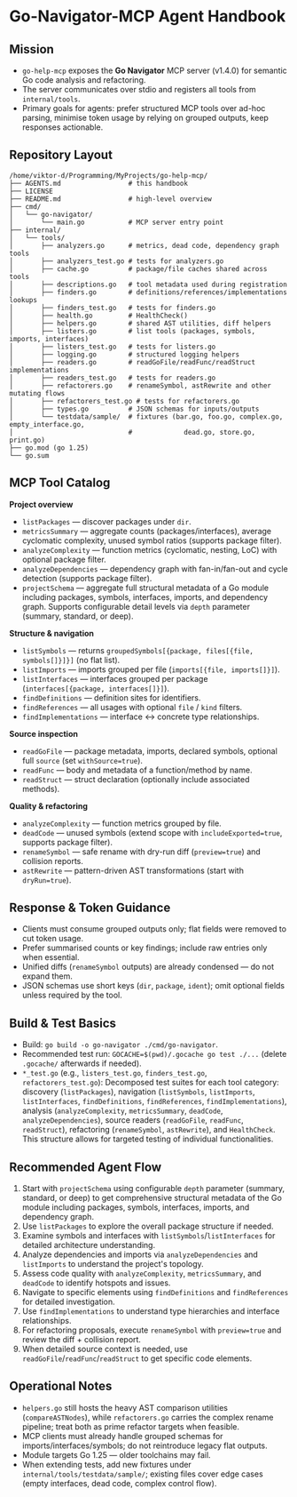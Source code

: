 # Go-Navigator-MCP Agent Handbook

## Mission
- `go-help-mcp` exposes the **Go Navigator** MCP server (v1.4.0) for semantic Go code analysis and refactoring.
- The server communicates over stdio and registers all tools from `internal/tools`.
- Primary goals for agents: prefer structured MCP tools over ad-hoc parsing, minimise token usage by relying on grouped outputs, keep responses actionable.

## Repository Layout
```
/home/viktor-d/Programming/MyProjects/go-help-mcp/
├── AGENTS.md                 # this handbook
├── LICENSE
├── README.md                 # high-level overview
├── cmd/
│   └── go-navigator/
│       └── main.go           # MCP server entry point
├── internal/
│   └── tools/
│       ├── analyzers.go      # metrics, dead code, dependency graph tools
│       ├── analyzers_test.go # tests for analyzers.go
│       ├── cache.go          # package/file caches shared across tools
│       ├── descriptions.go   # tool metadata used during registration
│       ├── finders.go        # definitions/references/implementations lookups
│       ├── finders_test.go   # tests for finders.go
│       ├── health.go         # HealthCheck()
│       ├── helpers.go        # shared AST utilities, diff helpers
│       ├── listers.go        # list tools (packages, symbols, imports, interfaces)
│       ├── listers_test.go   # tests for listers.go
│       ├── logging.go        # structured logging helpers
│       ├── readers.go        # readGoFile/readFunc/readStruct implementations
│       ├── readers_test.go   # tests for readers.go
│       ├── refactorers.go    # renameSymbol, astRewrite and other mutating flows
│       ├── refactorers_test.go # tests for refactorers.go
│       ├── types.go          # JSON schemas for inputs/outputs
│       └── testdata/sample/  # fixtures (bar.go, foo.go, complex.go, empty_interface.go,
│                             #             dead.go, store.go, print.go)
├── go.mod (go 1.25)
└── go.sum
```

## MCP Tool Catalog
**Project overview**
- `listPackages` — discover packages under `dir`.
- `metricsSummary` — aggregate counts (packages/interfaces), average cyclomatic complexity, unused symbol ratios (supports package filter).
- `analyzeComplexity` — function metrics (cyclomatic, nesting, LoC) with optional package filter.
- `analyzeDependencies` — dependency graph with fan-in/fan-out and cycle detection (supports package filter).
- `projectSchema` — aggregate full structural metadata of a Go module including packages, symbols, interfaces, imports, and dependency graph. Supports configurable detail levels via `depth` parameter (summary, standard, or deep).

**Structure & navigation**
- `listSymbols` — returns `groupedSymbols[{package, files[{file, symbols[]}]}]` (no flat list).
- `listImports` — imports grouped per file (`imports[{file, imports[]}]`).
- `listInterfaces` — interfaces grouped per package (`interfaces[{package, interfaces[]}]`).
- `findDefinitions` — definition sites for identifiers.
- `findReferences` — all usages with optional `file` / `kind` filters.
- `findImplementations` — interface ↔ concrete type relationships.

**Source inspection**
- `readGoFile` — package metadata, imports, declared symbols, optional full `source` (set `withSource=true`).
- `readFunc` — body and metadata of a function/method by name.
- `readStruct` — struct declaration (optionally include associated methods).

**Quality & refactoring**
- `analyzeComplexity` — function metrics grouped by file.
- `deadCode` — unused symbols (extend scope with `includeExported=true`, supports package filter).
- `renameSymbol` — safe rename with dry-run diff (`preview=true`) and collision reports.
- `astRewrite` — pattern-driven AST transformations (start with `dryRun=true`).

## Response & Token Guidance
- Clients must consume grouped outputs only; flat fields were removed to cut token usage.
- Prefer summarised counts or key findings; include raw entries only when essential.
- Unified diffs (`renameSymbol` outputs) are already condensed — do not expand them.
- JSON schemas use short keys (`dir`, `package`, `ident`); omit optional fields unless required by the tool.

## Build & Test Basics
- Build: `go build -o go-navigator ./cmd/go-navigator`.
- Recommended test run: `GOCACHE=$(pwd)/.gocache go test ./...` (delete `.gocache/` afterwards if needed).
- `*_test.go` (e.g., `listers_test.go`, `finders_test.go`, `refactorers_test.go`): Decomposed test suites for each tool category: discovery (`listPackages`), navigation (`listSymbols`, `listImports`, `listInterfaces`, `findDefinitions`, `findReferences`, `findImplementations`), analysis (`analyzeComplexity`, `metricsSummary`, `deadCode`, `analyzeDependencies`), source readers (`readGoFile`, `readFunc`, `readStruct`), refactoring (`renameSymbol`, `astRewrite`), and `HealthCheck`. This structure allows for targeted testing of individual functionalities.

## Recommended Agent Flow
1. Start with `projectSchema` using configurable `depth` parameter (summary, standard, or deep) to get comprehensive structural metadata of the Go module including packages, symbols, interfaces, imports, and dependency graph.
2. Use `listPackages` to explore the overall package structure if needed.
3. Examine symbols and interfaces with `listSymbols`/`listInterfaces` for detailed architecture understanding.
4. Analyze dependencies and imports via `analyzeDependencies` and `listImports` to understand the project's topology.
5. Assess code quality with `analyzeComplexity`, `metricsSummary`, and `deadCode` to identify hotspots and issues.
6. Navigate to specific elements using `findDefinitions` and `findReferences` for detailed investigation.
7. Use `findImplementations` to understand type hierarchies and interface relationships.
8. For refactoring proposals, execute `renameSymbol` with `preview=true` and review the diff + collision report.
9. When detailed source context is needed, use `readGoFile`/`readFunc`/`readStruct` to get specific code elements.

## Operational Notes
- `helpers.go` still hosts the heavy AST comparison utilities (`compareASTNodes`), while `refactorers.go` carries the complex rename pipeline; treat both as prime refactor targets when feasible.
- MCP clients must already handle grouped schemas for imports/interfaces/symbols; do not reintroduce legacy flat outputs.
- Module targets Go 1.25 — older toolchains may fail.
- When extending tests, add new fixtures under `internal/tools/testdata/sample/`; existing files cover edge cases (empty interfaces, dead code, complex control flow).
